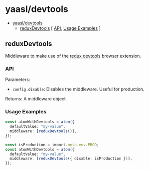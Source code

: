 # yaasl/devtools

<!-- >> TOC >> -->

- [yaasl/devtools](#yaasl/devtools)
  - [reduxDevtools](#reduxdevtools) [ [API](#api), [Usage Examples](#usage-examples) ]
  <!-- << TOC << -->

## reduxDevtools

Middleware to make use of the [redux devtools](https://github.com/reduxjs/redux-devtools) browser extension.

### API

Parameters:

- `config.disable`: Disables the middleware. Useful for production.

Returns: A middleware object

### Usage Examples

```ts
const atomWithDevtools = atom({
  defaultValue: "my-value",
  middleware: [reduxDevtools()],
});

const isProduction = import.meta.env.PROD;
const atomWithDevtools = atom({
  defaultValue: "my-value",
  middleware: [reduxDevtools({ disable: isProduction })],
});
```
